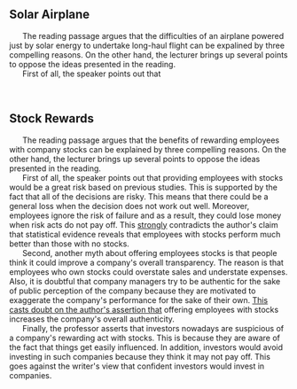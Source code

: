 ## Solar Airplane
&nbsp;&nbsp;&nbsp;&nbsp;&nbsp; The reading passage argues that the difficulties of an airplane powered just by solar energy to undertake long-haul flight can be expalined by three compelling reasons. On the other hand, the lecturer brings up several points to oppose the ideas presented in the reading.<br/>
&nbsp;&nbsp;&nbsp;&nbsp;&nbsp; First of all, the speaker points out that

<br/>

## Stock Rewards
&nbsp;&nbsp;&nbsp;&nbsp;&nbsp; The reading passage argues that the benefits of rewarding employees with company stocks can be explained by three compelling reasons. On the other hand, the lecturer brings up several points to oppose the ideas presented in the reading.<br/>
&nbsp;&nbsp;&nbsp;&nbsp;&nbsp; First of all, the speaker points out that providing employees with stocks would be a great risk based on previous studies. This is supported by the fact that all of the decisions are risky. This means that there could be a general loss when the decision does not work out well. Moreover, employees ignore the risk of failure and as a result, they could lose money when risk acts do not pay off. This <ins>strongly</ins> contradicts the author's claim that statistical evidence reveals that employees with stocks perform much better than those with no stocks.<br/>
&nbsp;&nbsp;&nbsp;&nbsp;&nbsp; Second, another myth about offering employees stocks is that people think it could improve a company's overall transparency. The reason is that employees who own stocks could overstate sales and understate expenses. Also, it is doubtful that company managers try to be authentic for the sake of public perception of the company because they are motivated to exaggerate the company's performance for the sake of their own. <ins>This casts doubt on the author's assertion that</ins> offering employees with stocks increases the company's overall authenticity.<br/>
&nbsp;&nbsp;&nbsp;&nbsp;&nbsp; Finally, the professor asserts that investors nowadays are suspicious of a company's rewarding act with stocks. This is because they are aware of the fact that things get easily influenced. In addition, investors would avoid investing in such companies because they think it may not pay off. This goes against the writer's view that confident investors would invest in companies.<br/>

<br/>

## 
